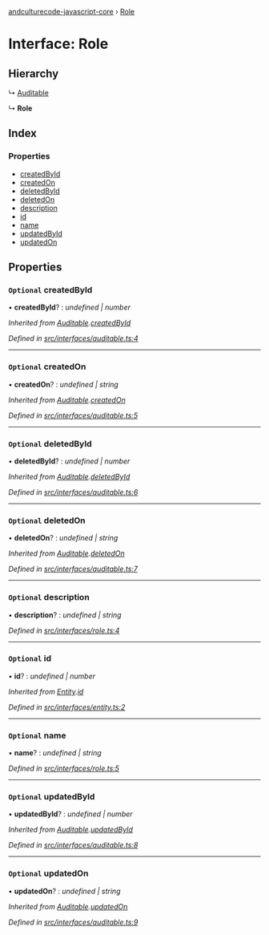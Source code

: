 [andculturecode-javascript-core](../README.md) › [Role](role.md)

# Interface: Role

## Hierarchy

  ↳ [Auditable](auditable.md)

  ↳ **Role**

## Index

### Properties

* [createdById](role.md#optional-createdbyid)
* [createdOn](role.md#optional-createdon)
* [deletedById](role.md#optional-deletedbyid)
* [deletedOn](role.md#optional-deletedon)
* [description](role.md#optional-description)
* [id](role.md#optional-id)
* [name](role.md#optional-name)
* [updatedById](role.md#optional-updatedbyid)
* [updatedOn](role.md#optional-updatedon)

## Properties

### `Optional` createdById

• **createdById**? : *undefined | number*

*Inherited from [Auditable](auditable.md).[createdById](auditable.md#optional-createdbyid)*

*Defined in [src/interfaces/auditable.ts:4](https://github.com/AndcultureCode/AndcultureCode.JavaScript.Core/blob/c11a835/src/interfaces/auditable.ts#L4)*

___

### `Optional` createdOn

• **createdOn**? : *undefined | string*

*Inherited from [Auditable](auditable.md).[createdOn](auditable.md#optional-createdon)*

*Defined in [src/interfaces/auditable.ts:5](https://github.com/AndcultureCode/AndcultureCode.JavaScript.Core/blob/c11a835/src/interfaces/auditable.ts#L5)*

___

### `Optional` deletedById

• **deletedById**? : *undefined | number*

*Inherited from [Auditable](auditable.md).[deletedById](auditable.md#optional-deletedbyid)*

*Defined in [src/interfaces/auditable.ts:6](https://github.com/AndcultureCode/AndcultureCode.JavaScript.Core/blob/c11a835/src/interfaces/auditable.ts#L6)*

___

### `Optional` deletedOn

• **deletedOn**? : *undefined | string*

*Inherited from [Auditable](auditable.md).[deletedOn](auditable.md#optional-deletedon)*

*Defined in [src/interfaces/auditable.ts:7](https://github.com/AndcultureCode/AndcultureCode.JavaScript.Core/blob/c11a835/src/interfaces/auditable.ts#L7)*

___

### `Optional` description

• **description**? : *undefined | string*

*Defined in [src/interfaces/role.ts:4](https://github.com/AndcultureCode/AndcultureCode.JavaScript.Core/blob/c11a835/src/interfaces/role.ts#L4)*

___

### `Optional` id

• **id**? : *undefined | number*

*Inherited from [Entity](entity.md).[id](entity.md#optional-id)*

*Defined in [src/interfaces/entity.ts:2](https://github.com/AndcultureCode/AndcultureCode.JavaScript.Core/blob/c11a835/src/interfaces/entity.ts#L2)*

___

### `Optional` name

• **name**? : *undefined | string*

*Defined in [src/interfaces/role.ts:5](https://github.com/AndcultureCode/AndcultureCode.JavaScript.Core/blob/c11a835/src/interfaces/role.ts#L5)*

___

### `Optional` updatedById

• **updatedById**? : *undefined | number*

*Inherited from [Auditable](auditable.md).[updatedById](auditable.md#optional-updatedbyid)*

*Defined in [src/interfaces/auditable.ts:8](https://github.com/AndcultureCode/AndcultureCode.JavaScript.Core/blob/c11a835/src/interfaces/auditable.ts#L8)*

___

### `Optional` updatedOn

• **updatedOn**? : *undefined | string*

*Inherited from [Auditable](auditable.md).[updatedOn](auditable.md#optional-updatedon)*

*Defined in [src/interfaces/auditable.ts:9](https://github.com/AndcultureCode/AndcultureCode.JavaScript.Core/blob/c11a835/src/interfaces/auditable.ts#L9)*
